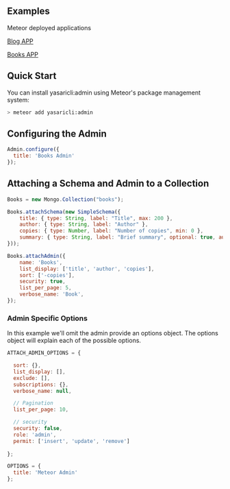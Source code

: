 
## Examples
Meteor deployed applications 

[Blog APP](http://admin-blog.meteor.com)

[Books APP](http://admin-books.meteor.com)


## Quick Start
You can install yasaricli:admin using Meteor's package management system:

```bash
> meteor add yasaricli:admin
```

## Configuring the Admin
```javascript
Admin.configure({
  title: 'Books Admin'
});
```
## Attaching a Schema and Admin to a Collection

```javascript
Books = new Mongo.Collection("books");

Books.attachSchema(new SimpleSchema({
    title: { type: String, label: "Title", max: 200 },
    author: { type: String, label: "Author" },
    copies: { type: Number, label: "Number of copies", min: 0 },
    summary: { type: String, label: "Brief summary", optional: true, autoform: { type: 'textarea' }}
}));

Books.attachAdmin({
    name: 'Books',
    list_display: ['title', 'author', 'copies'],
    sort: ['-copies'],
    security: true,
    list_per_page: 5,
    verbose_name: 'Book',
});
```

### Admin Specific Options
In this example we'll omit the admin provide an options
object. The options object will explain each of the possible options.

```javascript
ATTACH_ADMIN_OPTIONS = {

  sort: {},
  list_display: [],
  exclude: [],
  subscriptions: {},
  verbose_name: null,

  // Pagination
  list_per_page: 10,

  // security
  security: false,
  role: 'admin',
  permit: ['insert', 'update', 'remove']
  
};

OPTIONS = {
  title: 'Meteor Admin'
};
```

